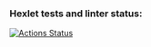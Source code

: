 ### Hexlet tests and linter status:
[![Actions Status](https://github.com/urologyVK/python-project-lvl1/workflows/hexlet-check/badge.svg)](https://github.com/urologyVK/python-project-lvl1/actions)